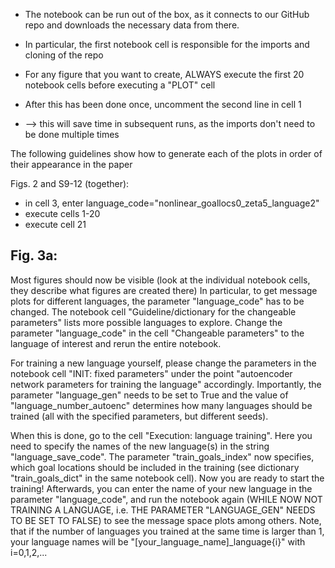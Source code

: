 - The notebook can be run out of the box, as it connects to our GitHub repo and downloads the necessary data from there.
- In particular, the first notebook cell is responsible for the imports and cloning of the repo

- For any figure that you want to create, ALWAYS execute the first 20 notebook cells before executing a "PLOT" cell
- After this has been done once, uncomment the second line in cell 1
- --> this will save time in subsequent runs, as the imports don't need to be done multiple times

The following guidelines show how to generate each of the plots in order of their appearance in the paper

Figs. 2 and S9-12 (together): 
- in cell 3, enter language_code="nonlinear_goallocs0_zeta5_language2"
- execute cells 1-20
- execute cell 21

Fig. 3a:
- 




Most figures should now be visible (look at the individual notebook cells, they describe what figures are created there) 
In particular, to get message plots for different languages, the parameter "language_code" has to be changed. The notebook cell "Guideline/dictionary for the changeable parameters" lists more possible languages to explore. Change the parameter "language_code" in the cell "Changeable parameters" to the language of interest and rerun the entire notebook.

For training a new language yourself, please change the parameters in the notebook cell "INIT: fixed parameters" under the point "autoencoder network parameters for training the language" accordingly. Importantly, the parameter "language_gen" needs to be set to True and the value of "language_number_autoenc" determines how many languages should be trained (all with the specified parameters, but different seeds). 

When this is done, go to the cell "Execution: language training". Here you need to specify the names of the new language(s) in the string "language_save_code". The parameter "train_goals_index" now specifies, which goal locations should be included in the training (see dictionary "train_goals_dict" in the same notebook cell). Now you are ready to start the training! Afterwards, you can enter the name of your new language in the parameter "language_code", and run the notebook again (WHILE NOW NOT TRAINING A LANGUAGE, i.e. THE PARAMETER "LANGUAGE_GEN" NEEDS TO BE SET TO FALSE) to see the message space plots among others. Note, that if the number of languages you trained at the same time is larger than 1, your language names will be "[your_language_name]_language{i}" with i=0,1,2,...
